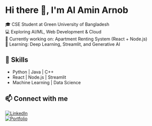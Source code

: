 # Hi there 👋, I'm Al Amin Arnob

🎓 CSE Student at Green University of Bangladesh  
💻 Exploring AI/ML, Web Development & Cloud  
🚀 Currently working on: Apartment Renting System (React + Node.js)  
🌱 Learning: Deep Learning, Streamlit, and Generative AI  

## 🔧 Skills
- Python | Java | C++  
- React | Node.js | Streamlit  
- Machine Learning | Data Science  

## 📫 Connect with me
[![LinkedIn](https://img.shields.io/badge/LinkedIn-blue?style=for-the-badge&logo=linkedin)](your-linkedin-url)  
[![Portfolio](https://img.shields.io/badge/Portfolio-black?style=for-the-badge&logo=github)](your-portfolio-url)  


<!--
**Al-Amin-Arnob/Al-Amin-Arnob** is a ✨ _special_ ✨ repository because its `README.md` (this file) appears on your GitHub profile.

Here are some ideas to get you started:

- 🔭 I’m currently working on ...
- 🌱 I’m currently learning ...
- 👯 I’m looking to collaborate on ...
- 🤔 I’m looking for help with ...
- 💬 Ask me about ...
- 📫 How to reach me: ...
- 😄 Pronouns: ...
- ⚡ Fun fact: ...
-->
